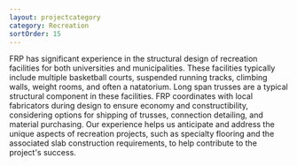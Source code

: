```yaml
---
layout: projectcategory
category: Recreation
sortOrder: 15
---
```

FRP has significant experience in the structural design of recreation facilities for both universities and municipalities. These facilities typically include multiple basketball courts, suspended running tracks, climbing walls, weight rooms, and often a natatorium. Long span trusses are a typical structural component in these facilities. FRP coordinates with local fabricators during design to ensure economy and constructibility, considering options for shipping of trusses, connection detailing, and material purchasing. Our experience helps us anticipate and address the unique aspects of recreation projects, such as specialty flooring and the associated slab construction requirements, to help contribute to the project's success.



































